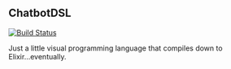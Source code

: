 ## ChatbotDSL

[![Build Status](https://semaphoreci.com/api/v1/projects/880efb57-3fb8-4fed-af6e-7da852ea35ed/521007/badge.svg)](https://semaphoreci.com/knewter/chatbot_dsl_playground)

Just a little visual programming language that compiles down to
Elixir...eventually.
